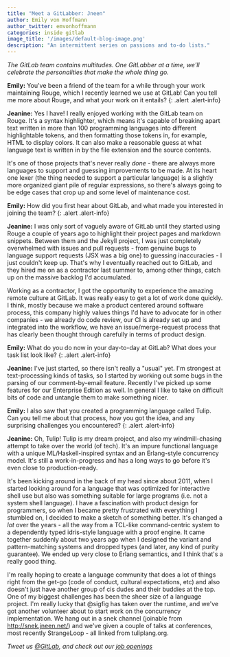 ```yaml
---
title: "Meet a GitLabber: Jneen"
author: Emily von Hoffmann
author_twitter: emvonhoffmann
categories: inside gitlab
image_title: '/images/default-blog-image.png'
description: "An intermittent series on passions and to-do lists."
---
```


_The GitLab team contains multitudes. One GitLabber at a time, we'll celebrate the personalities that make the whole thing go._   

<!-- more -->

**Emily:** You've been a friend of the team for a while through your work maintaining Rouge, which I recently learned we use at GitLab! Can you tell me more about Rouge, and what your work on it entails?
{: .alert .alert-info} 

**Jeanine:** Yes I have! I really enjoyed working with the GitLab team on Rouge. It's a syntax highlighter, which means it's capable of breaking apart text written in more than 100 programming languages into different highlightable tokens, and then formatting those tokens in, for example, HTML to display colors. It can also make a reasonable guess at what language text is written in by the file extension and the source contents.

It's one of those projects that's never really *done* - there are always more languages to support and guessing improvements to be made. At its heart one lexer (the thing needed to support a particular language) is a slightly more organized giant pile of regular expressions, so there's always going to be edge cases that crop up and some level of maintenance cost.

**Emily:** How did you first hear about GitLab, and what made you interested in joining the team?
{: .alert .alert-info}

**Jeanine:** I was only sort of vaguely aware of GitLab until they started using Rouge a couple of years ago to highlight their project pages and markdown snippets. Between them and the Jekyll project, I was just completely overwhelmed with issues and pull requests - from genuine bugs to language support requests (JSX was a big one) to guessing inaccuracies - I just couldn't keep up. That's why I eventually reached out to GitLab, and they hired me on as a contractor last summer to, among other things, catch up on the massive backlog I'd accumulated.

Working as a contractor, I got the opportunity to experience the amazing remote culture at GitLab. It was really easy to get a lot of work done quickly. I think, mostly because we make a product centered around software process, this company highly values things I'd have to advocate for in other companies - we already do code review, our CI is already set up and integrated into the workflow, we have an issue/merge-request process that has clearly been thought through carefully in terms of product design.

**Emily:** What do you do now in your day-to-day at GitLab? What does your task list look like?
{: .alert .alert-info}

**Jeanine:** I've just started, so there isn't really a "usual" yet. I'm strongest at text-processing kinds of tasks, so I started by working out some bugs in the parsing of our comment-by-email feature. Recently I've picked up some features for our Enterprise Edition as well. In general I like to take on difficult bits of code and untangle them to make something nicer.

**Emily:** I also saw that you created a programming language called Tulip. Can you tell me about that process, how you got the idea, and any surprising challenges you encountered?
{: .alert .alert-info}

**Jeanine:** Oh, Tulip! Tulip is my dream project, and also my windmill-chasing attempt to take over the world (of tech). It's an impure functional language with a unique ML/Haskell-inspired syntax and an Erlang-style concurrency model. It's still a work-in-progress and has a long ways to go before it's even close to production-ready.

It's been kicking around in the back of my head since about 2011, when I started looking around for a language that was optimized for interactive shell use but also was something suitable for large programs (i.e. not a system shell language). I have a fascination with product design for programmers, so when I became pretty frustrated with everything I stumbled on, I decided to make a sketch of something better. It's changed a *lot* over the years - all the way from a TCL-like command-centric system to a dependently typed idris-style language with a proof engine. It came together suddenly about two years ago when I designed the variant and pattern-matching systems and dropped types (and later, any kind of purity guarantee). We ended up very close to Erlang semantics, and I think that's a really good thing.

I'm really hoping to create a language community that does a lot of things right from the get-go (code of conduct, cultural expectations, etc) and also doesn't just have another group of cis dudes and their buddies at the top. One of my biggest challenges has been the sheer size of a language project. I'm really lucky that @sigfig has taken over the runtime, and we've got another volunteer about to start work on the concurrency implementation. We hang out in a snek channel (joinable from http://snek.jneen.net/) and we've given a couple of talks at conferences, most recently StrangeLoop - all linked from tuliplang.org.


_Tweet us [@GitLab](https://twitter.com/gitlab), and check out our [job openings](https://about.gitlab.com/jobs/)_





